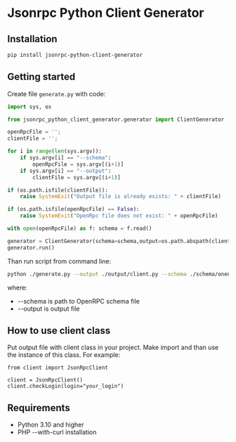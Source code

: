# Jsonrpc Python Client Generator

## Installation

```bash
pip install jsonrpc-python-client-generator
```

## Getting started

Create file `generate.py` with code:
```python
import sys, os

from jsonrpc_python_client_generator.generator import ClientGenerator

openRpcFile = '';
clientFile = '';

for i in range(len(sys.argv)):
    if sys.argv[i] == "--schema":
        openRpcFile = sys.argv[(i+1)]
    if sys.argv[i] == "--output":
        clientFile = sys.argv[(i+1)]

if (os.path.isfile(clientFile)):
    raise SystemExit("Output file is already exists: " + clientFile)

if (os.path.isfile(openRpcFile) == False):
    raise SystemExit("OpenRpc file does not exist: " + openRpcFile)

with open(openRpcFile) as f: schema = f.read()

generator = ClientGenerator(schema=schema,output=os.path.abspath(clientFile))
generator.run()
```

Than run script from command line:
```bash
python ./generate.py --output ./output/client.py --schema ./schema/onenrpc.json 
```
where:
 * --schema is path to OpenRPC schema file
 * --output is output file

 ## How to use client class

Put output file with client class in your project. Make import and than use the instance of this class.
For example:
```pyton
from client import JsonRpcClient

client = JsonRpcClient()
client.checkLogin(login="your_login")
```

## Requirements
 * Python 3.10 and higher
 * PHP --with-curl installation